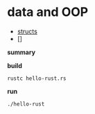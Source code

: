 # data and OOP

- [structs](./structs.rs)
- []

**summary**

**build**
```
rustc hello-rust.rs
```

**run**
```
./hello-rust
```
